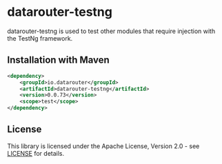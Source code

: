 # datarouter-testng

datarouter-testng is used to test other modules that require injection with the TestNg framework.

## Installation with Maven

```xml
<dependency>
	<groupId>io.datarouter</groupId>
	<artifactId>datarouter-testng</artifactId>
	<version>0.0.73</version>
	<scope>test</scope>
</dependency>
```

## License

This library is licensed under the Apache License, Version 2.0 - see [LICENSE](../LICENSE) for details.

